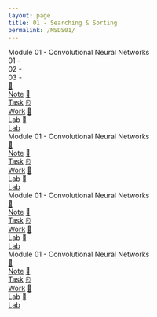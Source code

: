 ```yaml
---
layout: page
title: 01 - Searching & Sorting
permalink: /MSDS01/
---
```


<div class="row">
  <div class="btn text">
    <div class="btn name">Module 01 - Convolutional Neural Networks</div>
    <div class="block" style="grid-template-columns: 1fr 2fr;">
      <div class="btn text">
      01 - <br>
      02 - <br>
      03 - <br>
      </div>
      <div class="row" style="grid-template-columns: 1fr 1fr 1fr 1fr 1fr;">
        <a href="/01-MSDS/MSDS01/M1/" class="btn box1">📝<br>Note</a>
        <a href="/01-MSDS/MSDS01/M1/" class="btn box1">📖<br>Task</a>
        <a href="/01-MSDS/MSDS01/M1/" class="btn box1">⏰<br>Work</a>
        <a href="/01-MSDS/MSDS01/M1/" class="btn box1">📂<br>Lab</a>
        <a href="/01-MSDS/MSDS01/M1/" class="btn box1">📂<br>Lab</a>
      </div>
    </div>
  </div>
</div>

<div class="row">
  <div class="btn text">
    <div class="btn name">Module 01 - Convolutional Neural Networks</div>
    <div class="block" style="grid-template-columns: 1fr 2fr;">
      <div class="btn text"></div>
      <div class="row" style="grid-template-columns: 1fr 1fr 1fr 1fr 1fr;">
        <a href="/01-MSDS/MSDS01/M1/" class="btn box1">📝<br>Note</a>
        <a href="/01-MSDS/MSDS01/M1/" class="btn box1">📖<br>Task</a>
        <a href="/01-MSDS/MSDS01/M1/" class="btn box1">⏰<br>Work</a>
        <a href="/01-MSDS/MSDS01/M1/" class="btn box1">📂<br>Lab</a>
        <a href="/01-MSDS/MSDS01/M1/" class="btn box1">📂<br>Lab</a>
      </div>
    </div>
  </div>
</div>

<div class="row">
  <div class="btn text">
    <div class="btn name">Module 01 - Convolutional Neural Networks</div>
    <div class="block" style="grid-template-columns: 1fr 2fr;">
      <div class="btn text"></div>
      <div class="row" style="grid-template-columns: 1fr 1fr 1fr 1fr 1fr;">
        <a href="/01-MSDS/MSDS01/M1/" class="btn box1">📝<br>Note</a>
        <a href="/01-MSDS/MSDS01/M1/" class="btn box1">📖<br>Task</a>
        <a href="/01-MSDS/MSDS01/M1/" class="btn box1">⏰<br>Work</a>
        <a href="/01-MSDS/MSDS01/M1/" class="btn box1">📂<br>Lab</a>
        <a href="/01-MSDS/MSDS01/M1/" class="btn box1">📂<br>Lab</a>
      </div>
    </div>
  </div>
</div>

<div class="row">
  <div class="btn text">
    <div class="btn name">Module 01 - Convolutional Neural Networks</div>
    <div class="block" style="grid-template-columns: 1fr 2fr;">
      <div class="btn text"></div>
      <div class="row" style="grid-template-columns: 1fr 1fr 1fr 1fr 1fr;">
        <a href="/01-MSDS/MSDS01/M1/" class="btn box1">📝<br>Note</a>
        <a href="/01-MSDS/MSDS01/M1/" class="btn box1">📖<br>Task</a>
        <a href="/01-MSDS/MSDS01/M1/" class="btn box1">⏰<br>Work</a>
        <a href="/01-MSDS/MSDS01/M1/" class="btn box1">📂<br>Lab</a>
        <a href="/01-MSDS/MSDS01/M1/" class="btn box1">📂<br>Lab</a>
      </div>
    </div>
  </div>
</div>